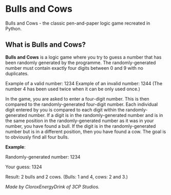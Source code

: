# Bulls and Cows
Bulls and Cows - the classic pen-and-paper logic game recreated in Python.

## What is Bulls and Cows?
**Bulls and Cows** is a logic game where you try to guess a number that has been randomly generated by the programme. The randomly-generated number must contain exactly four digits between 0 and 9 with no duplicates.

Example of a valid number: 1234
Example of an invalid number: 1244 (The number 4 has been used twice when it can be only used once.)

In the game, you are asked to enter a four-digit number. This is then compared to the randomly-generated four-digit number. Each individual digit entered by you is compared to each digit within the randomly-generated number. If a digit is in the randomly-generated number and is in the same position in the randomly-generated number as it was in your number, you have found a bull. If the digit is in the randomly-generated number but is in a different position, then you have found a cow. The goal is to obviously find all four bulls.

**Example**:

Randomly-generated number: 1234

Your guess: 1324

Result: 2 bulls and 2 cows. (Bulls: 1 and 4, cows: 2 and 3.)

*Made by CloroxEnergyDrink of 3CP Studios.*
